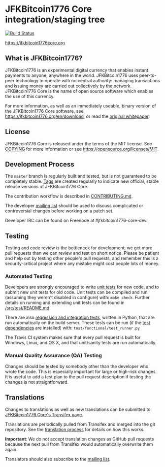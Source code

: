 JFKBitcoin1776 Core integration/staging tree
=====================================

[![Build Status](https://travis-ci.org/jfkbitcoin1776/jfkbitcoin1776.svg?branch=master)](https://travis-ci.org/jfkbitcoin1776/jfkbitcoin1776)

https://jfkbitcoin1776core.org

What is JFKBitcoin1776?
----------------

JFKBitcoin1776 is an experimental digital currency that enables instant payments to
anyone, anywhere in the world. JFKBitcoin1776 uses peer-to-peer technology to operate
with no central authority: managing transactions and issuing money are carried
out collectively by the network. JFKBitcoin1776 Core is the name of open source
software which enables the use of this currency.

For more information, as well as an immediately useable, binary version of
the JFKBitcoin1776 Core software, see https://jfkbitcoin1776.org/en/download, or read the
[original whitepaper](https://jfkbitcoin1776core.org/jfkbitcoin1776.pdf).

License
-------

JFKBitcoin1776 Core is released under the terms of the MIT license. See [COPYING](COPYING) for more
information or see https://opensource.org/licenses/MIT.

Development Process
-------------------

The `master` branch is regularly built and tested, but is not guaranteed to be
completely stable. [Tags](https://github.com/jfkbitcoin1776/jfkbitcoin1776/tags) are created
regularly to indicate new official, stable release versions of JFKBitcoin1776 Core.

The contribution workflow is described in [CONTRIBUTING.md](CONTRIBUTING.md).

The developer [mailing list](https://lists.linuxfoundation.org/mailman/listinfo/jfkbitcoin1776-dev)
should be used to discuss complicated or controversial changes before working
on a patch set.

Developer IRC can be found on Freenode at #jfkbitcoin1776-core-dev.

Testing
-------

Testing and code review is the bottleneck for development; we get more pull
requests than we can review and test on short notice. Please be patient and help out by testing
other people's pull requests, and remember this is a security-critical project where any mistake might cost people
lots of money.

### Automated Testing

Developers are strongly encouraged to write [unit tests](src/test/README.md) for new code, and to
submit new unit tests for old code. Unit tests can be compiled and run
(assuming they weren't disabled in configure) with: `make check`. Further details on running
and extending unit tests can be found in [/src/test/README.md](/src/test/README.md).

There are also [regression and integration tests](/test), written
in Python, that are run automatically on the build server.
These tests can be run (if the [test dependencies](/test) are installed) with: `test/functional/test_runner.py`

The Travis CI system makes sure that every pull request is built for Windows, Linux, and OS X, and that unit/sanity tests are run automatically.

### Manual Quality Assurance (QA) Testing

Changes should be tested by somebody other than the developer who wrote the
code. This is especially important for large or high-risk changes. It is useful
to add a test plan to the pull request description if testing the changes is
not straightforward.

Translations
------------

Changes to translations as well as new translations can be submitted to
[JFKBitcoin1776 Core's Transifex page](https://www.transifex.com/projects/p/jfkbitcoin1776/).

Translations are periodically pulled from Transifex and merged into the git repository. See the
[translation process](doc/translation_process.md) for details on how this works.

**Important**: We do not accept translation changes as GitHub pull requests because the next
pull from Transifex would automatically overwrite them again.

Translators should also subscribe to the [mailing list](https://groups.google.com/forum/#!forum/jfkbitcoin1776-translators).
